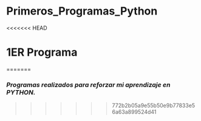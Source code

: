 # Primeros_Programas_Python
<<<<<<< HEAD

# 1ER Programa
=======
### *Programas realizados para reforzar mi aprendizaje en PYTHON.*

>>>>>>> 772b2b05a9e55b50e9b77833e56a63a899524d41

